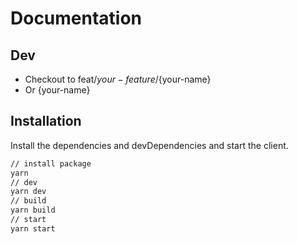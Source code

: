 # Documentation
## Dev
- Checkout to feat/${your-feature}/${your-name}
- Or {your-name}
## Installation

Install the dependencies and devDependencies and start the client.

```sh
// install package
yarn
// dev
yarn dev
// build
yarn build
// start
yarn start
```



